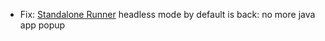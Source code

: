 * Fix: [Standalone Runner](groovy-standalone-runner/introduction) headless mode by default is back: no more java app popup
